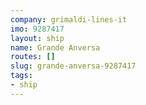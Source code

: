 ```yaml
---
company: grimaldi-lines-it
imo: 9287417
layout: ship
name: Grande Anversa
routes: []
slug: grande-anversa-9287417
tags:
- ship
---
```

